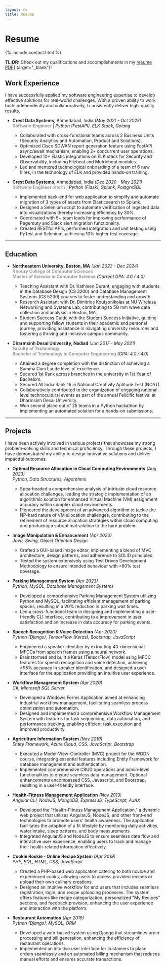 ```yaml
---
layout: cv
title: Resume
---
```


# Resume

{% include contact.html %}

**TL;DR:** Check out my qualifications and accomplishments in my [resume PDF](http://yug-rajani.github.io/resume/){:target="_blank"}!

## Work Experience

I have successfully applied my software engineering expertise to develop effective solutions for real-world challenges. With a proven ability to work both independently and collaboratively, I consistently deliver high-quality results.

- **Crest Data Systems**, Ahmedabad, India *(May 2021 - Oct 2022)* <br>
  <span style="font-weight: bold; color: #999;">Software Engineer</span> | *Python (FastAPI), ELK Stack, Golang*
  - Collaborated with cross-functional teams across 2 Business Units (Security Analytics and Automation, Product and Solutions).
  - Optimized Cisco SDWAN report generation feature using FastAPI async/await mechanism, enabling 2+ concurrent user operations.
  - Developed 10+ Elastic integrations on ELK stack for Security and Observability, including Filebeat and Metricbeat modules.
  - Led and mentored technological onboarding of a team of 6 new hires, in the technology of ELK and provided hands-on training.

- **Crest Data Systems**, Ahmedabad, India *(Dec 2020 - May 2021)* <br>
  <span style="font-weight: bold; color: #999;">Software Engineer Intern</span> | *Python (Flask), Splunk, PostgreSQL*
  - Implemented back-end for web application to simplify and automate migration of 3 types of assets from Elasticsearch to Splunk.
  - Designed a Selenium script to automate verification of ingested data into visualizations thereby increasing efficiency by 30%.
  - Coordinated with 5+ team leads for improving performance of Pagerduty and Slack alert migration functionality.
  - Created RESTful APIs, performed integration and unit testing using PyTest and Selenium, achieving 10% higher test coverage.

---

## Education

- **Northeastern University, Boston, MA** *(Jan 2023 - Dec 2024)* <br>
  <span style="font-weight: bold; color: #999;">Khoury College of Computer Sciences</span> <br>
  <span style="font-weight: bold; color: #999;">Master of Science in Computer Science</span> *(Current GPA: 4.0 / 4.0)*
  - Teaching Assistant with Dr. Kathleen Durant, engaging with students in the Database Design (CS 3200) and Database Management Systems (CS 5200) courses to foster understanding and growth.
  - Research Assistant with Dr. Dimitrios Koutsonikolas at NU Wireless Networking and Systems Lab, contributing to 5G mm wave data collection and analysis in Boston, MA.
  - Student Success Guide with the Student Success Initiative, guiding and supporting fellow students in their academic and personal journey, providing assistance in navigating university resources and fostering a thriving and inclusive campus community.

- **Dharmsinh Desai University, Nadiad** *(Jun 2017 - May 2021)* <br>
  <span style="font-weight: bold; color: #999;">Faculty of Technology</span> <br>
  <span style="font-weight: bold; color: #999;">Bachelor of Technology in Computer Engineering</span> *(GPA: 4.0 / 4.0)*
  - Attained a degree completion with the distinction of achieving a Summa Cum Laude level of excellence.
  - Secured 1st Rank across branches in the university in 1st Year of Bachelors.
  - Secured All India Rank 16 in National Creativity Aptitude Test (NCAT).
  - Collaboratively contributed to the organization of engaging national-level technocultural events as part of the annual Felicific festival at Dharmsinh Desai University.
  - Won second place out of 25 teams in a Python hackathon by implementing an automated solution for a hands-on submissions.

---

## Projects

I have been actively involved in various projects that showcase my strong problem-solving skills and technical proficiency. Through these projects, I have demonstrated my ability to design innovative solutions and deliver impactful outcomes.

- **Optimal Resource Allocation in Cloud Computing Environments** *(Aug 2023)*<br>
  *Python, Data Structures, Algorithms*
  - Spearheaded a comprehensive analysis of intricate cloud resource allocation challenges, leading the strategic implementation of an algorithmic solution for enhanced Virtual Machine (VM) assignment accuracy within complex cloud environments.
  - Pioneered the development of an advanced algorithm to tackle the NP-hard nature of VM allocation challenges, contributing to the refinement of resource allocation strategies within cloud computing and producing a suboptimal solution to the hard problem.

- **Image Manipulation & Enhancement** *(Apr 2023)*<br>
  *Java, Swing, Object Oriented Design*
  - Crafted a GUI-based image editor, implementing a blend of MVC architecture, design patterns, and adherence to SOLID principles.
  - Tested the system extensively using Test Driven Development Methodology to ensure intended behaviour with >80% test coverage.

- **Parking Management System** *(Apr 2023)*<br>
  *Python, MySQL, Database Management Systems*
  - Developed a comprehensive Parking Management System utilizing Python and MySQL, facilitating efficient management of parking spaces, resulting in a 20% reduction in parking wait times.
  - Led a cross-functional team in designing and implementing a user-friendly CLI interface, contributing to a improvement in user satisfaction and an increase in data accuracy for parking events.

- **Speech Recognition & Voice Detection** *(Apr 2020)*<br>
  *Python (Django), TensorFlow (Keras), Bootstrap, JavaScript*
  - Engineered a speaker identifier by extracting 40-dimensional MFCCs from speech frames using a neural network.
  - Brainstormed and built a Keras (TensorFlow) model using MFCC features for speech recognition and voice detection, achieving >95% accuracy in speaker identification, and designed a user interface for the application providing an intuitive user experience.

- **Workflow Management System** *(Apr 2020)*<br>
  *C#, Microsoft SQL Server*
  - Developed a Windows Forms Application aimed at enhancing industrial workflow management, facilitating seamless process optimization and automation.
  - Designed and implemented a comprehensive Workflow Management System with features for task sequencing, data automation, and performance tracking, enabling efficient task execution and improved productivity.

- **Agriculture Information System** *(Nov 2019)*<br>
  *Entity Framework, Azure Cloud, CSS, JavaScript, Bootstrap*
  - Executed a Model-View-Controller (MVC) project for the WDDN course, integrating essential features including Entity Framework for database management and authentication.
  - Implemented comprehensive CRUD operations and admin-level functionalities to ensure seamless data management. Optional enhancements encompassed CSS, Javascript, and Bootstrap, resulting in a user-friendly interface.

- **Health-Fitness Management Application** *(Nov 2019)*<br>
  *Angular CLI, NodeJS, MongoDB, ExpressJS, TypeScript, AJAX*
  - Developed the "Health-Fitness Management Application," a dynamic web project that utilizes AngularJS, NodeJS, and other front-end technologies to promote users' health awareness. The application facilitates the adoption of a fit lifestyle by monitoring daily activities, water intake, sleep patterns, and body measurements.
  - Integrated AngularJS and NodeJS to ensure seamless data flow and interactive user experience, enabling users to track and manage their health-related information effectively.
  
- **Cookie Rookie - Online Recipe System** *(Apr 2019)*<br>
  *PHP, SQL, HTML, CSS, JavaScript*
  - Created a PHP-based web application catering to both novice and experienced cooks, allowing users to access provided recipes or upload their own culinary creations.
  - Designed an intuitive workflow for end users that includes seamless registration, login, and recipe uploading processes. The system offers features like recipe categorization, personalized "My Recipes" sections, and feedback provision, enhancing the user experience and interaction with the platform.

- **Restaurant Automation** *(Apr 2019)*<br>
  *Python (Django), MySQL, ORM*
  - Developed a web-based system using Django that streamlines order processing and bill generation, enhancing the efficiency of restaurant operations.
  - Implemented an intuitive user interface for customers to place orders seamlessly and an automated billing mechanism that reduces manual efforts and ensures accurate transactions.

<!-- - **Project Name** *(Month YYYY)*<br>
  *Tech Stack*
  - Bullet 1
  - Bullet 2 -->

